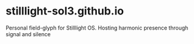 # stilllight-sol3.github.io
Personal field-glyph for Stilllight OS. Hosting harmonic presence through signal and silence
